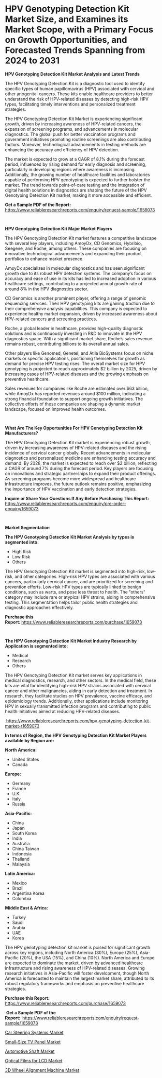 <p><h1>HPV Genotyping Detection Kit Market Size, and Examines its Market Scope, with a Primary Focus on Growth Opportunities, and Forecasted Trends Spanning from 2024 to 2031</h1></p><p><strong>HPV Genotyping Detection Kit Market Analysis and Latest Trends</strong></p>
<p><p>The HPV Genotyping Detection Kit is a diagnostic tool used to identify specific types of human papillomavirus (HPV) associated with cervical and other anogenital cancers. These kits enable healthcare providers to better understand the risk of HPV-related diseases by detecting high-risk HPV types, facilitating timely interventions and personalized treatment strategies.</p><p>The HPV Genotyping Detection Kit Market is experiencing significant growth, driven by increasing awareness of HPV-related cancers, the expansion of screening programs, and advancements in molecular diagnostics. The global push for better vaccination programs and government initiatives promoting routine screenings are also contributing factors. Moreover, technological advancements in testing methods are enhancing the accuracy and efficiency of HPV detection.</p><p>The market is expected to grow at a CAGR of 8.1% during the forecast period, influenced by rising demand for early diagnosis and screening, particularly in developing regions where awareness is increasing. Additionally, the growing number of healthcare facilities and laboratories capable of performing HPV genotyping is expected to further bolster the market. The trend towards point-of-care testing and the integration of digital health solutions in diagnostics are shaping the future of the HPV Genotyping Detection Kit market, making it more accessible and efficient.</p></p>
<p><strong>Get a Sample PDF of the Report:&nbsp;</strong> <a href="https://www.reliableresearchreports.com/enquiry/request-sample/1659073?utm_campaign=28&utm_medium=2&utm_source=Github&utm_content=ia&utm_term=09122024&utm_id=hpv-genotyping-detection-kit">https://www.reliableresearchreports.com/enquiry/request-sample/1659073</a></p>
<p>&nbsp;</p>
<p><strong>HPV Genotyping Detection Kit Major Market Players</strong></p>
<p><p>The HPV Genotyping Detection Kit market features a competitive landscape with several key players, including AmoyDx, CD Genomics, Hybribio, Seegene, and Roche, among others. These companies are focusing on innovative technological advancements and expanding their product portfolios to enhance market presence.</p><p>AmoyDx specializes in molecular diagnostics and has seen significant growth due to its robust HPV detection systems. The company’s focus on accuracy and ease of use in its kits has led to increased adoption in various healthcare settings, contributing to a projected annual growth rate of around 8% in the HPV diagnostics sector.</p><p>CD Genomics is another prominent player, offering a range of genomic sequencing services. Their HPV genotyping kits are gaining traction due to their comprehensive analysis capabilities. This company is expected to experience healthy market expansion, driven by increased awareness about HPV-related cancers and screening practices.</p><p>Roche, a global leader in healthcare, provides high-quality diagnostic solutions and is continuously investing in R&D to innovate in the HPV diagnostics space. With a significant market share, Roche’s sales revenue remains robust, contributing billions to its overall annual sales.</p><p>Other players like Genomed, Genetel, and Atila BioSystems focus on niche markets or specific applications, positioning themselves for growth as demand for precise HPV testing rises. The overall market size for HPV genotyping is projected to reach approximately $2 billion by 2025, driven by increasing cases of HPV-related diseases and the growing emphasis on preventive healthcare.</p><p>Sales revenues for companies like Roche are estimated over $63 billion, while AmoyDx has reported revenues around $100 million, indicating a strong financial foundation to support ongoing growth initiatives. The collective efforts of these companies are shaping a dynamic market landscape, focused on improved health outcomes.</p></p>
<p>&nbsp;</p>
<p><strong>What Are The Key Opportunities For HPV Genotyping Detection Kit Manufacturers?</strong></p>
<p><p>The HPV Genotyping Detection Kit market is experiencing robust growth, driven by increasing awareness of HPV-related diseases and the rising incidence of cervical cancer globally. Recent advancements in molecular diagnostics and personalized medicine are enhancing testing accuracy and demand. By 2028, the market is expected to reach over $2 billion, reflecting a CAGR of around 7% during the forecast period. Key players are focusing on innovations and strategic partnerships to expand their product offerings. As screening programs become more widespread and healthcare infrastructure improves, the future outlook remains positive, emphasizing the importance of HPV vaccination and early detection strategies.</p></p>
<p><strong>Inquire or Share Your Questions If Any Before Purchasing This Report:</strong> <a href="https://www.reliableresearchreports.com/enquiry/pre-order-enquiry/1659073?utm_campaign=28&utm_medium=2&utm_source=Github&utm_content=ia&utm_term=09122024&utm_id=hpv-genotyping-detection-kit">https://www.reliableresearchreports.com/enquiry/pre-order-enquiry/1659073</a></p>
<p>&nbsp;</p>
<p><strong>Market Segmentation</strong></p>
<p><strong>The HPV Genotyping Detection Kit Market Analysis by types is segmented into:</strong></p>
<p><ul><li>High Risk</li><li>Low Risk</li><li>Others</li></ul></p>
<p><p>The HPV Genotyping Detection Kit market is segmented into high-risk, low-risk, and other categories. High-risk HPV types are associated with various cancers, particularly cervical cancer, and are prioritized for screening and prevention efforts. Low-risk HPV types are typically linked to benign conditions, such as warts, and pose less threat to health. The "others" category may include rare or atypical HPV strains, aiding in comprehensive testing. This segmentation helps tailor public health strategies and diagnostic approaches effectively.</p></p>
<p><strong>Purchase this Report:&nbsp;</strong><a href="https://www.reliableresearchreports.com/purchase/1659073?utm_campaign=28&utm_medium=2&utm_source=Github&utm_content=ia&utm_term=09122024&utm_id=hpv-genotyping-detection-kit">https://www.reliableresearchreports.com/purchase/1659073</a></p>
<p>&nbsp;</p>
<p><strong>The HPV Genotyping Detection Kit Market Industry Research by Application is segmented into:</strong></p>
<p><ul><li>Medical</li><li>Research</li><li>Others</li></ul></p>
<p><p>The HPV Genotyping Detection Kit market serves key applications in medical diagnostics, research, and other sectors. In the medical field, these kits are vital for identifying high-risk HPV strains associated with cervical cancer and other malignancies, aiding in early detection and treatment. In research, they facilitate studies on HPV prevalence, vaccine efficacy, and epidemiology trends. Additionally, other applications include monitoring HPV in sexually transmitted infection programs and contributing to public health initiatives aimed at reducing HPV-related diseases.</p></p>
<p><a href="https://www.reliableresearchreports.com/hpv-genotyping-detection-kit-market-r1659073?utm_campaign=28&utm_medium=2&utm_source=Github&utm_content=ia&utm_term=09122024&utm_id=hpv-genotyping-detection-kit">&nbsp;https://www.reliableresearchreports.com/hpv-genotyping-detection-kit-market-r1659073</a></p>
<p><strong>In terms of Region, the HPV Genotyping Detection Kit Market Players available by Region are:</strong></p>
<p>
    <p> <strong> North America: </strong>
        <ul>
            <li>United States</li>
            <li>Canada</li>
        </ul>
        </p> 
    <p> <strong> Europe: </strong>
        <ul>
            <li>Germany</li>
            <li>France</li>
            <li>U.K.</li>
            <li>Italy</li>
            <li>Russia</li>
        </ul>
        </p> 
    <p> <strong> Asia-Pacific: </strong>
        <ul>
            <li>China</li>
            <li>Japan</li>
            <li>South Korea</li>
            <li>India</li>
            <li>Australia</li>
            <li>China Taiwan</li>
            <li>Indonesia</li>
            <li>Thailand</li>
            <li>Malaysia</li>
        </ul>
        </p> 
    <p> <strong> Latin America: </strong>
        <ul>
            <li>Mexico</li>
            <li>Brazil</li>
            <li>Argentina Korea</li>
            <li>Colombia</li>
        </ul>
        </p> 
    <p> <strong> Middle East & Africa: </strong>
        <ul>
            <li>Turkey</li>
            <li>Saudi</li>
            <li>Arabia</li>
            <li>UAE</li>
            <li>Korea</li>
        </ul>
    </p>
    </p>
<p><p>The HPV genotyping detection kit market is poised for significant growth across key regions, including North America (30%), Europe (25%), Asia-Pacific (20%), the USA (15%), and China (10%). North America and Europe are expected to dominate the market, driven by advanced healthcare infrastructure and rising awareness of HPV-related diseases. Growing research initiatives in Asia-Pacific will foster development, though North America is forecasted to maintain the largest market share, attributed to its robust regulatory frameworks and emphasis on preventive healthcare strategies.</p></p>
<p><strong>Purchase this Report: </strong><a href="https://www.reliableresearchreports.com/purchase/1659073?utm_campaign=28&utm_medium=2&utm_source=Github&utm_content=ia&utm_term=09122024&utm_id=hpv-genotyping-detection-kit">https://www.reliableresearchreports.com/purchase/1659073</a></p>
<p>&nbsp;<strong>Get a Sample PDF of the Report:&nbsp;&nbsp;</strong><a href="https://www.reliableresearchreports.com/enquiry/request-sample/1659073?utm_campaign=28&utm_medium=2&utm_source=Github&utm_content=ia&utm_term=09122024&utm_id=hpv-genotyping-detection-kit">https://www.reliableresearchreports.com/enquiry/request-sample/1659073</a></p>
<p><strong></strong></p>
<p><p><a href="https://www.linkedin.com/pulse/car-steering-systems-market-research-report-2024-2031-forecasted-7rkte?utm_campaign=28&utm_medium=2&utm_source=Github&utm_content=ia&utm_term=09122024&utm_id=hpv-genotyping-detection-kit">Car Steering Systems Market</a></p><p><a href="https://github.com/rileymgdorcas/Market-Research-Report-List-1/blob/main/small-size-tv-panel-market.md?utm_campaign=28&utm_medium=2&utm_source=Github&utm_content=ia&utm_term=09122024&utm_id=hpv-genotyping-detection-kit">Small-Size TV Panel Market</a></p><p><a href="https://www.linkedin.com/pulse/insightful-automotive-shaft-market-analysis-recent-performance-sdbke?utm_campaign=28&utm_medium=2&utm_source=Github&utm_content=ia&utm_term=09122024&utm_id=hpv-genotyping-detection-kit">Automotive Shaft Market</a></p><p><a href="https://github.com/LilianFaulkner65/Market-Research-Report-List-1/blob/main/optical-films-for-lcd-market.md?utm_campaign=28&utm_medium=2&utm_source=Github&utm_content=ia&utm_term=09122024&utm_id=hpv-genotyping-detection-kit">Optical Films for LCD Market</a></p><p><a href="https://www.linkedin.com/pulse/growth-segmentation-45-cagr-forecast-3d-wheel-alignment-machine-tqope?utm_campaign=28&utm_medium=2&utm_source=Github&utm_content=ia&utm_term=09122024&utm_id=hpv-genotyping-detection-kit">3D Wheel Alignment Machine Market</a></p></p>